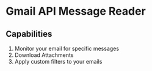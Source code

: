 # Gmail API Message Reader
## Capabilities
1) Monitor your email for specific messages
2) Download Attachments
3) Apply custom filters to your emails
